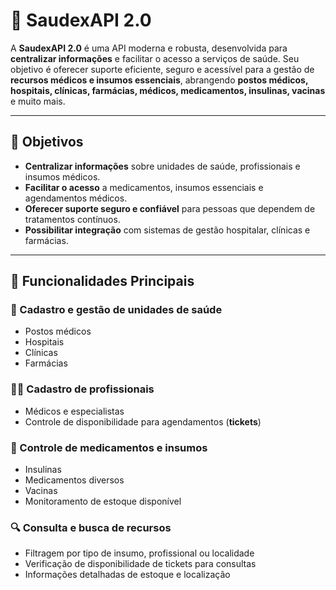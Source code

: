 # 🏥 SaudexAPI 2.0

A **SaudexAPI 2.0** é uma API moderna e robusta, desenvolvida para **centralizar informações** e facilitar o acesso a serviços de saúde. Seu objetivo é oferecer suporte eficiente, seguro e acessível para a gestão de **recursos médicos e insumos essenciais**, abrangendo **postos médicos, hospitais, clínicas, farmácias, médicos, medicamentos, insulinas, vacinas** e muito mais.

---

## 🔹 Objetivos

- **Centralizar informações** sobre unidades de saúde, profissionais e insumos médicos.  
- **Facilitar o acesso** a medicamentos, insumos essenciais e agendamentos médicos.  
- **Oferecer suporte seguro e confiável** para pessoas que dependem de tratamentos contínuos.  
- **Possibilitar integração** com sistemas de gestão hospitalar, clínicas e farmácias.

---

## 🔹 Funcionalidades Principais

### 🏥 Cadastro e gestão de unidades de saúde
- Postos médicos  
- Hospitais  
- Clínicas  
- Farmácias  

### 👨‍⚕️ Cadastro de profissionais
- Médicos e especialistas  
- Controle de disponibilidade para agendamentos (**tickets**)  

### 💊 Controle de medicamentos e insumos
- Insulinas  
- Medicamentos diversos  
- Vacinas  
- Monitoramento de estoque disponível  

### 🔍 Consulta e busca de recursos
- Filtragem por tipo de insumo, profissional ou localidade  
- Verificação de disponibilidade de tickets para consultas  
- Informações detalhadas de estoque e localização
